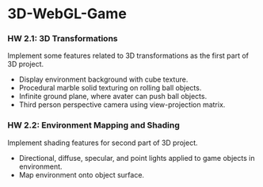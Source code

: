# 3D-WebGL-Game

### HW 2.1: 3D Transformations
Implement some features related to 3D transformations as the first part of 3D project.
* Display environment background with cube texture.
* Procedural marble solid texturing on rolling ball objects.
* Infinite ground plane, where avater can push ball objects.
* Third person perspective camera using view-projection matrix.

### HW 2.2: Environment Mapping and Shading
Implement shading features for second part of 3D project.
* Directional, diffuse, specular, and point lights applied to game objects in environment.
* Map environment onto object surface.  
